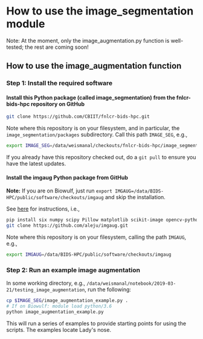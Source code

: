 # How to use the image_segmentation module

Note: At the moment, only the image_augmentation.py function is well-tested; the rest are coming soon!

## How to use the image_augmentation function

### Step 1: Install the required software

#### Install this Python package (called image_segmentation) from the fnlcr-bids-hpc repository on GitHub

```bash
git clone https://github.com/CBIIT/fnlcr-bids-hpc.git
```

Note where this repository is on your filesystem, and in particular, the `image_segmentation/packages` subdirectory.  Call this path `IMAGE_SEG`, e.g.,

```bash
export IMAGE_SEG=/data/weismanal/checkouts/fnlcr-bids-hpc/image_segmentation/packages
```

If you already have this repository checked out, do a `git pull` to ensure you have the latest updates.

#### Install the imgaug Python package from GitHub

**Note:** If you are on Biowulf, just run `export IMGAUG=/data/BIDS-HPC/public/software/checkouts/imgaug` and skip the installation.

See [here](https://imgaug.readthedocs.io/en/latest/source/installation.html) for instructions, i.e.,

```bash
pip install six numpy scipy Pillow matplotlib scikit-image opencv-python imageio Shapely
git clone https://github.com/aleju/imgaug.git
```

Note where this repository is on your filesystem, calling the path `IMGAUG`, e.g.,

```bash
export IMGAUG=/data/BIDS-HPC/public/software/checkouts/imgaug
```

### Step 2: Run an example image augmentation

In some working directory, e.g., `/data/weismanal/notebook/2019-03-21/testing_image_augmentation`, run the following:

```bash
cp $IMAGE_SEG/image_augmentation_example.py .
# If on Biowulf: module load python/3.6
python image_augmentation_example.py
```

This will run a series of examples to provide starting points for using the scripts.  The examples locate Lady's nose.